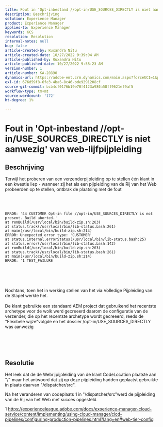 ```yaml
---
title: Fout in 'Opt-inbestand //opt-in/USE_SOURCES_DIRECTLY is niet aanwezig' van web-lijfpijpleiding
description: Beschrijving
solution: Experience Manager
product: Experience Manager
applies-to: Experience Manager
keywords: KCS
resolution: Resolution
internal-notes: null
bug: false
article-created-by: Ruxandra Nitu
article-created-date: 10/27/2022 9:39:04 AM
article-published-by: Ruxandra Nitu
article-published-date: 10/27/2022 9:58:23 AM
version-number: 1
article-number: KA-20890
dynamics-url: https://adobe-ent.crm.dynamics.com/main.aspx?forceUCI=1&pagetype=entityrecord&etn=knowledgearticle&id=40255430-db55-ed11-bba2-6045bd006239
exl-id: 676d59f8-6fe3-4ba6-8c46-bde9291208cf
source-git-commit: bcb4cf0176b19e70f4123a980a58ff9621ef9af5
workflow-type: tm+mt
source-wordcount: '172'
ht-degree: 1%

---
```


# Fout in &#39;Opt-inbestand //opt-in/USE_SOURCES_DIRECTLY is niet aanwezig&#39; van web-lijfpijpleiding

## Beschrijving

Terwijl het proberen van een verzenderpijpleiding op te stellen één klant in een kwestie liep - wanneer zij het als een pijpleiding van de Rij van het Web probeerden op te stellen, ontbrak de plaatsing met de fout<br><br> <br><br>

```
ERROR: '44 CUSTOMER Opt-in file //opt-in/USE_SOURCES_DIRECTLY is not present. Build aborted.'
at runBuild(/usr/local/bin/build-zip.sh:203)
at status.track(/usr/local/bin/lib-status.bash:261)
at main(/usr/local/bin/build-zip.sh:214)
ERROR: Unexpected error type: 'CUSTOMER'
at status.internal.errorStatus(/usr/local/bin/lib-status.bash:25)
at status.error(/usr/local/bin/lib-status.bash:142)
at runBuild(/usr/local/bin/build-zip.sh:203)
at status.track(/usr/local/bin/lib-status.bash:261)
at main(/usr/local/bin/build-zip.sh:214)
ERROR: '1 TEST_FAILURE
```

<br><br> <br><br>Nochtans, toen het in werking stellen van het via Volledige Pijpleiding van de Stapel werkte het.<br><br>De klant gebruikte een standaard AEM project dat gebruikend het recentste archetype voor de wolk werd gecreeerd daarom de configuratie van de verzender, die op het recentste archetype wordt gecreeerd, reeds de &quot;Flexibele wijze&quot;volgde en het dossier /opt-in/USE_SOURCES_DIRECTLY was aanwezig<br><br> <br><br> 

## Resolutie


Het leek dat de de Webrijpijpleiding van de klant CodeLocation plaatste aan &quot;/&quot; maar het antwoord dat zij op deze pijpleiding hadden geplaatst gebruikte in plaats daarvan &quot;/dispatcher/src&quot;.

Na het veranderen van codeplaats 1 in &quot;/dispatcher/src&quot;werd de pijpleiding van de Rij van het Web met succes opgesteld.



1 https://experienceleague.adobe.com/docs/experience-manager-cloud-service/content/implementing/using-cloud-manager/cicd-pipelines/configuring-production-pipelines.html?lang=en#web-tier-config
